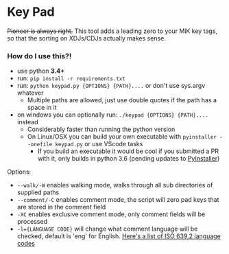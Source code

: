 # Key Pad

~~Pioneer is always right.~~
This tool adds a leading zero to your MiK key tags, so that the sorting on XDJs/CDJs actually makes sense.


### How do I use this?!
- use python **3.4+**
- run: `pip install -r requirements.txt`
- run: `python keypad.py {OPTIONS} {PATH}....` or don't use sys.argv whatever
    - Multiple paths are allowed, just use double quotes if the path has a space in it
- on windows you can optionally run: `./keypad {OPTIONS} {PATH}....` instead
    - Considerably faster than running the python version
    - On Linux/OSX you can build your own executable with `pyinstaller --onefile keypad.py` or use VScode tasks
        - If you build an executable it would be cool if you submitted a PR with it, only builds in python 3.6 (pending updates to [PyInstaller](https://github.com/pyinstaller/pyinstaller))

Options:

- `--walk/-W` enables walking mode, walks through all sub directories of supplied paths
- `--comment/-C` enables comment mode, the script will zero pad keys that are stored in the comment field
- `-XC` enables exclusive comment mode, only comment fields will be processed
- `-l={LANGUAGE CODE}` will change what comment language will be checked, default is 'eng' for English. [Here's a list of ISO 639.2 language codes](https://www.loc.gov/standards/iso639-2/php/code_list.php "ISO 639.2 reference")
